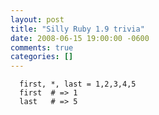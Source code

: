 ```yaml
---
layout: post
title: "Silly Ruby 1.9 trivia"
date: 2008-06-15 19:00:00 -0600
comments: true
categories: []
---
```




```
  first, *, last = 1,2,3,4,5
  first  # => 1
  last   # => 5
```



